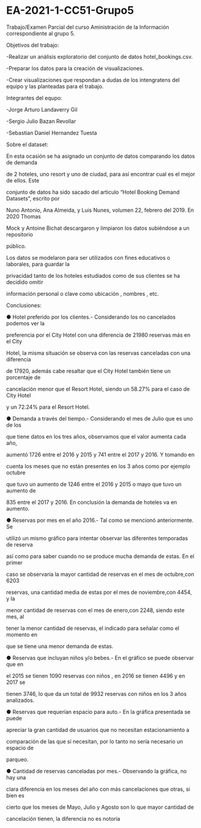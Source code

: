 # EA-2021-1-CC51-Grupo5
 Trabajo/Examen Parcial del curso Aministración de la Información correspondiente al grupo 5.
 
 Objetivos del trabajo:
 
 -Realizar un análisis exploratorio del conjunto de datos hotel_bookings.csv.
 
 -Preparar los datos para la creación de visualizaciones.
 
 -Crear visualizaciones que respondan a dudas de los intengratens del equipo y las planteadas para el trabajo.
 

 Integrantes del equpo:
 
 -Jorge Arturo Landaverry Gil
 
 -Sergio Julio Bazan Revollar
 
 -Sebastian Daniel Hernandez Tuesta
 
 
 Sobre el dataset:
 
 En esta ocasión se ha asignado un conjunto de datos comparando los datos de demanda
 
 de 2 hoteles, uno resort y uno de ciudad, para así encontrar cual es el mejor de ellos. Este
 
 conjunto de datos ha sido sacado del articulo “Hotel Booking Demand Datasets”, escrito por
 
 Nuno Antonio, Ana Almeida, y Luis Nunes, volumen 22, febrero del 2019. En 2020 Thomas
 
 Mock y Antoine Bichat descargaron y limpiaron los datos subiéndose a un repositorio
 
 público.
 
 Los datos se modelaron para ser utilizados con fines educativos o laborales, para guardar la
 
 privacidad tanto de los hoteles estudiados como de sus clientes se ha decidido omitir
 
 información personal o clave como ubicación , nombres , etc.
 
 
 Conclusiones:
 
 ● Hotel preferido por los clientes.- Considerando los no cancelados podemos ver la
 
   preferencia por el City Hotel con una diferencia de 21980 reservas más en el City
   
   Hotel, la misma situación se observa con las reservas canceladas con una diferencia
   
   de 17920, además cabe resaltar que el City Hotel también tiene un porcentaje de
   
   cancelación menor que el Resort Hotel, siendo un 58.27% para el caso de City Hotel
   
   y un 72.24% para el Resort Hotel.
   
 ● Demanda a través del tiempo.- Considerando el mes de Julio que es uno de los
 
   que tiene datos en los tres años, observamos que el valor aumenta cada año,
   
   aumentó 1726 entre el 2016 y 2015 y 741 entre el 2017 y 2016. Y tomando en
   
   cuenta los meses que no están presentes en los 3 años como por ejemplo octubre
   
   que tuvo un aumento de 1246 entre el 2016 y 2015 o mayo que tuvo un aumento de
   
   835 entre el 2017 y 2016. En conclusión la demanda de hoteles va en aumento.
 
 ● Reservas por mes en el año 2016.- Tal como se mencionó anteriormente. Se
   
   utilizó un mismo gráfico para intentar observar las diferentes temporadas de reserva
   
   así como para saber cuando no se produce mucha demanda de estas. En el primer
   
   caso se observaría la mayor cantidad de reservas en el mes de octubre,con 6203
   
   reservas, una cantidad media de estas por el mes de noviembre,con 4454, y la
   
   menor cantidad de reservas con el mes de enero,con 2248, siendo este mes, al
   
   tener la menor cantidad de reservas, el indicado para señalar como el momento en
   
   que se tiene una menor demanda de estas.
 
 ● Reservas que incluyan niños y/o bebes.- En el gráfico se puede observar que en
   
   el 2015 se tienen 1090 reservas con niños , en 2016 se tienen 4496 y en 2017 se
   
   tienen 3746, lo que da un total de 9932 reservas con niños en los 3 años analizados.
 
 ● Reservas que requerían espacio para auto.- En la gráfica presentada se puede
   
   apreciar la gran cantidad de usuarios que no necesitan estacionamiento a
   
   comparación de las que sí necesitan, por lo tanto no sería necesario un espacio de
   
   parqueo.
 
 ● Cantidad de reservas canceladas por mes.- Observando la gráfica, no hay una
   
   clara diferencia en los meses del año con más cancelaciones que otras, si bien es
   
   cierto que los meses de Mayo, Julio y Agosto son lo que mayor cantidad de
   
   cancelación tienen, la diferencia no es notoria
